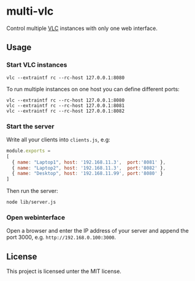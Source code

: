 # multi-vlc

Control multiple [VLC](http://videolan.org) instances with only one web
interface.

## Usage

### Start VLC instances

```shell
vlc --extraintf rc --rc-host 127.0.0.1:8080
```

To run multiple instances on one host you can define different ports:

```shell
vlc --extraintf rc --rc-host 127.0.0.1:8080
vlc --extraintf rc --rc-host 127.0.0.1:8081
vlc --extraintf rc --rc-host 127.0.0.1:8082
```

### Start the server

Write all your clients into `clients.js`, e.g:

```javascript
module.exports =
[
  { name: "Laptop1", host: '192.168.11.3',  port:'8081' },
  { name: "Laptop2", host: '192.168.11.3',  port:'8082' },
  { name: "Desktop", host: '192.168.11.99', port:'8080' }
]
```

Then run the server:

```
node lib/server.js
```

### Open webinterface

Open a browser and enter the IP address of your server
and append the port 3000, e.g. `http://192.168.0.100:3000`.

## License

This project is licensed unter the MIT license.
